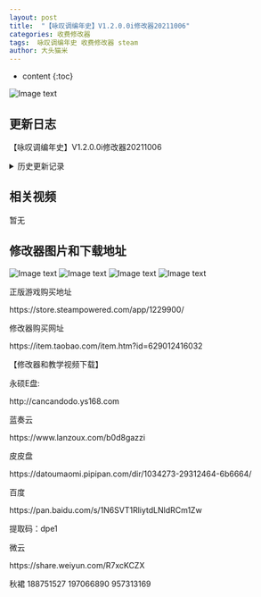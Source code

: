 ```yaml
---
layout: post
title:  "【咏叹调编年史】V1.2.0.0i修改器20211006"
categories: 收费修改器
tags:  咏叹调编年史 收费修改器 steam
author: 大头猫米
---
```


* content
{:toc}

![Image text](https://datoumaomi.github.io/pic/yyy/yongtandiaobiannianshi/logo.jpg)

##  更新日志
【咏叹调编年史】V1.2.0.0i修改器20211006





<details>
<summary>历史更新记录</summary>
 <p></p>
 【咏叹调编年史】V1.0.1.2b修改器20201014<p></p>
 【咏叹调编年史】V1.0.1.3b修改器20201029<p></p>
 【咏叹调编年史】V1.0.2.1b修改器20210521<p></p>
 【咏叹调编年史】V1.1.0.0h修改器20210626~<p></p>
 【咏叹调编年史】V1.1.0.1修改器20210709<p></p>
 【咏叹调编年史】V1.1.0.3修改器20210815<p></p>
【咏叹调编年史】V1.1.0.3修改器20210815<p></p>
 <p></p>
无
 <p></p>
</details>

## 相关视频
暂无

## 修改器图片和下载地址

![Image text](https://datoumaomi.github.io/pic/yyy/yongtandiaobiannianshi/0.jpg)
![Image text](https://datoumaomi.github.io/pic/yyy/yongtandiaobiannianshi/1.jpg)
![Image text](https://datoumaomi.github.io/pic/yyy/yongtandiaobiannianshi/2.jpg)
![Image text](https://datoumaomi.github.io/pic/yyy/yongtandiaobiannianshi/3.jpg)


<p>正版游戏购买地址</p>
https://store.steampowered.com/app/1229900/
<p></p>

<p></p>
修改器购买网址
<p></p>
https://item.taobao.com/item.htm?id=629012416032
<p></p>
【修改器和教学视频下载】
<p></p>
永硕E盘:
<p></p>
http://cancandodo.ys168.com
<p></p>
蓝奏云
<p></p>
https://www.lanzoux.com/b0d8gazzi
<p></p>
皮皮盘
<p></p>
https://datoumaomi.pipipan.com/dir/1034273-29312464-6b6664/
<p></p>
百度
<p></p>
https://pan.baidu.com/s/1N6SVT1RliytdLNldRCm1Zw 
<p></p>
提取码：dpe1
<p></p>
微云<p></p>
https://share.weiyun.com/R7xcKCZX<p></p>
<p>秋裙 188751527 197066890 957313169</p>

